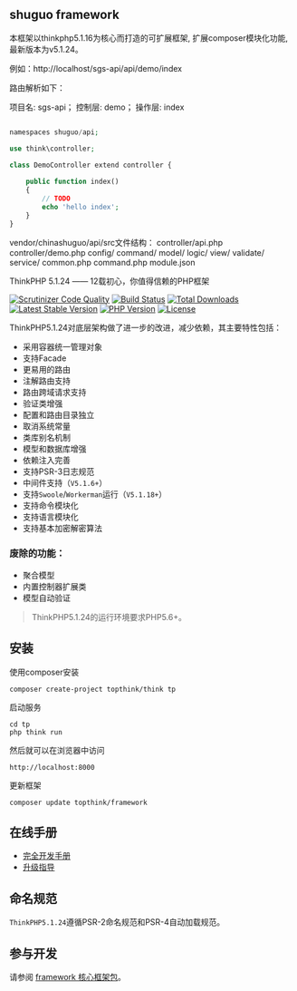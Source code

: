 ## shuguo framework

本框架以thinkphp5.1.16为核心而打造的可扩展框架, 扩展composer模块化功能, 最新版本为v5.1.24。

例如：http://localhost/sgs-api/api/demo/index

路由解析如下：

项目名: sgs-api；
控制层: demo；
操作层: index

```php

namespaces shuguo/api;

use think\controller;

class DemoController extend controller {
    
    public function index()
    {
        // TODO
        echo 'hello index';
    }
}

```

vendor/chinashuguo/api/src文件结构：
controller/api.php
controller/demo.php
config/
command/
model/
logic/
view/
validate/
service/
common.php
command.php
module.json 

ThinkPHP 5.1.24 —— 12载初心，你值得信赖的PHP框架

[![Scrutinizer Code Quality](https://scrutinizer-ci.com/g/top-think/framework/badges/quality-score.png?b=5.1)](https://scrutinizer-ci.com/g/top-think/framework/?branch=5.1)
[![Build Status](https://travis-ci.org/top-think/framework.svg?branch=master)](https://travis-ci.org/top-think/framework)
[![Total Downloads](https://poser.pugx.org/topthink/framework/downloads)](https://packagist.org/packages/topthink/framework)
[![Latest Stable Version](https://poser.pugx.org/topthink/framework/v/stable)](https://packagist.org/packages/topthink/framework)
[![PHP Version](https://img.shields.io/badge/php-%3E%3D5.6-8892BF.svg)](http://www.php.net/)
[![License](https://poser.pugx.org/topthink/framework/license)](https://packagist.org/packages/topthink/framework)

ThinkPHP5.1.24对底层架构做了进一步的改进，减少依赖，其主要特性包括：

 + 采用容器统一管理对象
 + 支持Facade
 + 更易用的路由
 + 注解路由支持
 + 路由跨域请求支持
 + 验证类增强
 + 配置和路由目录独立
 + 取消系统常量
 + 类库别名机制
 + 模型和数据库增强
 + 依赖注入完善
 + 支持PSR-3日志规范
 + 中间件支持（`V5.1.6+`）
 + 支持`Swoole`/`Workerman`运行（`V5.1.18+`）
 + 支持命令模块化
 + 支持语言模块化
 + 支持基本加密解密算法

### 废除的功能：

 + 聚合模型
 + 内置控制器扩展类
 + 模型自动验证

> ThinkPHP5.1.24的运行环境要求PHP5.6+。

## 安装

使用composer安装

~~~
composer create-project topthink/think tp
~~~

启动服务

~~~
cd tp
php think run
~~~

然后就可以在浏览器中访问

~~~
http://localhost:8000
~~~

更新框架
~~~
composer update topthink/framework
~~~


## 在线手册

+ [完全开发手册](https://www.kancloud.cn/manual/thinkphp5_1/content)
+ [升级指导](https://www.kancloud.cn/manual/thinkphp5_1/354155) 

## 命名规范

`ThinkPHP5.1.24`遵循PSR-2命名规范和PSR-4自动加载规范。

## 参与开发

请参阅 [framework 核心框架包](https://gitee.com/chinashuguo/framework)。
